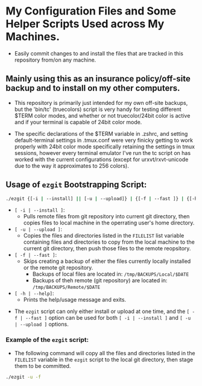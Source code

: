 # My Configuration Files and Some Helper Scripts Used across My Machines.
- Easily commit changes to and install the files that are tracked in this repository from/on any machine.

## Mainly using this as an insurance policy/off-site backup and to install on my other computers.

- This repository is primarily just intended for my own off-site backups, but the 'bin/tc' (truecolors) script
is very handy for testing different $TERM color modes, and whether or not truecolor/24bit color
is active and if your terminal is capable of 24bit color mode.

- The specific declarations of the $TERM variable in .zshrc, and setting default-terminal settings
in .tmux.conf were very finicky getting to work properly with 24bit color mode specifically
retaining the settings in tmux sessions, however every terminal emulator I've run the tc script on
has worked with the current configurations (except for urxvt/rxvt-unicode due to the way it
approximates to 256 colors).

##  Usage of ```ezgit``` Bootstrapping Script:
  ```bash
  ./ezgit {[-i | --install] || [-u | --upload]} | {[-f | --fast ]} | {[-h | --help]}
  ```
  * ```[ -i | --install ]```:
    * Pulls remote files from git repository into current git directory, then copies files to local machine in the operrating user's home directory.
  * ```[ -u | --upload ]```:
    * Copies the files and directories listed in the ```FILELIST``` list variable containing files and directories to copy from the local machine to the current git directory, then push those files to the remote reopsitory.
  * ```[ -f | --fast ]```:
    * Skips creating a backup of either the files currently locally installed or the remote git repository.
      * Backups of local files are located in: ```/tmp/BACKUPS/Local/$DATE```
      * Backups of theh remote (git repository) are located in: ```/tmp/BACKUPS/Remote/$DATE```
  * ```[ -h | --help]```:
    * Prints the help/usage message and exits.
  - The ```ezgit``` script can only either install or upload at one time, and the ```[ -f | --fast ]``` option can be used for both ```[ -i | --install ]``` and ```[ -u | --upload ]``` options.
### Example of the ```ezgit``` script:
  - The following command will copy all the files and directories listed in the ```FILELIST``` variable in the ```ezgit``` script to the local git directory, then stage them to be committed.
  ```bash
  ./ezgit -u -f
  ```
